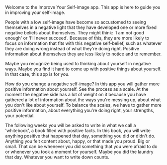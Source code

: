 Welcome to the Improve Your Self-image app. This app is here to guide you in improving your self-image.

People with a low self-image have become so accustomed to seeing themselves in a negative light that they have developed one or more fixed negative beliefs about themselves. They might think: 'I am not good enough' or 'I'll never succeed'. Because of this, they are more likely to focus on information that fits with this negative self-belief, such as whatever they are doing wrong instead of what they're doing right. Positive information about themselves they are less likely to notice and to remember.

Maybe you recognize being used to thinking about yourself in negative ways. Maybe you find it hard to come up with positive things about yourself. In that case, this app is for you.

How do you change a negative self-image? In this app you will gather more positive information about yourself. See the process as a scale. At the moment the negative side has a lot of weight on it because you have gathered a lot of information about the ways you're messing up, about what you don't like about yourself. To balance the scales, we have to gather more positive information, about everything you're doing right, your strengths, your potential.

The following weeks you will be asked to write in what we call a 'whitebook', a book filled with positive facts. In this book, you will write anything positive that happened that day, something you did or didn't do. Anything you felt content about, happy, or that made you proud. Big or small. That can be whenever you did something that you were afraid to do or whenever you took a moment for yourself. Maybe you did the laundry that day. Whatever you want to write down counts.


